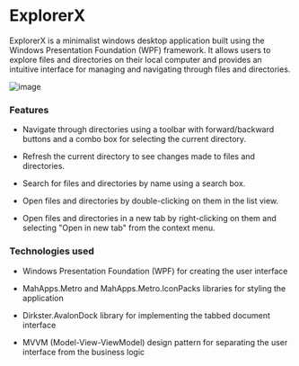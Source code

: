 

# ExplorerX
ExplorerX is a minimalist windows desktop application built using the Windows Presentation Foundation (WPF) framework. It allows users to explore files and directories on their local computer and provides an intuitive interface for managing and navigating through files and directories.

![image](https://user-images.githubusercontent.com/40364978/229384073-93c0c5aa-5491-4a9a-8c09-8475e1972293.png)

<h3>Features</h3>

  - Navigate through directories using a toolbar with forward/backward buttons and a combo box for selecting the current directory.
  
  - Refresh the current directory to see changes made to files and directories.
  
  - Search for files and directories by name using a search box.
  
  - Open files and directories by double-clicking on them in the list view.
  
  - Open files and directories in a new tab by right-clicking on them and selecting "Open in new tab" from the context menu.
  
<h3> Technologies used </h3>

  - Windows Presentation Foundation (WPF) for creating the user interface
  
  - MahApps.Metro and MahApps.Metro.IconPacks libraries for styling the application
  
  - Dirkster.AvalonDock library for implementing the tabbed document interface
  
  - MVVM (Model-View-ViewModel) design pattern for separating the user interface from the business logic
